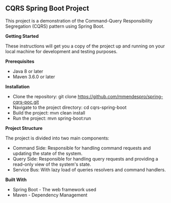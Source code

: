 
## CQRS Spring Boot Project

This project is a demonstration of the Command-Query Responsibility Segregation (CQRS) pattern using Spring Boot.

**Getting Started**

These instructions will get you a copy of the project up and running on your local machine for development and testing purposes.

**Prerequisites**

 - Java 8 or later 
 - Maven 3.6.0 or later

**Installation**

- Clone the repository: git clone https://github.com/mmendespro/spring-cqrs-poc.git
- Navigate to the project directory: cd cqrs-spring-boot
- Build the project: mvn clean install
- Run the project: mvn spring-boot:run

**Project Structure**

The project is divided into two main components:
 - Command Side: Responsible for handling command requests and updating the state of the system.
 - Query Side: Responsible for handling query requests and providing a read-only view of the system's state.
 - Service Bus: With lazy load of queries resolvers and command handlers. 

**Built With**
- Spring Boot - The web framework used
- Maven - Dependency Management